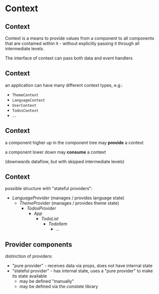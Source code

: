 # Context

## Context

Context is a means to provide values from a component to all components that are contained within it - without explicitly passing it through all intermediate levels.

The interface of context can pass both data and event handlers

## Context

an application can have many different context types, e.g.:

- `ThemeContext`
- `LanguageContext`
- `UserContext`
- `TodosContext`
- ...

## Context

a component higher up in the component tree may **provide** a context

a component lower down may **consume** a context

(downwards dataflow, but with skipped intermediate levels)

## Context

possible structure with "stateful providers":

- _LanguageProvider_ (manages / provides language state)
  - _ThemeProvider_ (manages / provides theme state)
    - _TodosProvider_
      - _App_
        - _TodoList_
          - _TodoItem_
            - ...

## Provider components

distinction of providers:

- "pure provider" - receives data via props, does not have internal state
- "stateful provider" - has internal state, uses a "pure provider" to make its state available
  - may be defined "manually"
  - may be defined via the _constate_ library
